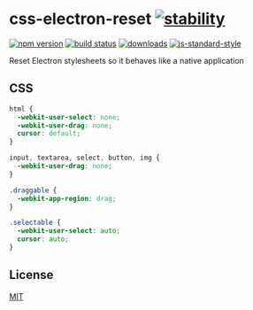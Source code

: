 # css-electron-reset [![stability][0]][1]
[![npm version][2]][3] [![build status][4]][5]
[![downloads][8]][9] [![js-standard-style][10]][11]

Reset Electron stylesheets so it behaves like a native application

## CSS
```css
html {
  -webkit-user-select: none;
  -webkit-user-drag: none;
  cursor: default;
}

input, textarea, select, button, img {
  -webkit-user-drag: none;
}

.draggable {
  -webkit-app-region: drag;
}

.selectable {
  -webkit-user-select: auto;
  cursor: auto;
}
```

## License
[MIT](https://tldrlegal.com/license/mit-license)

[0]: https://img.shields.io/badge/stability-experimental-orange.svg?style=flat-square
[1]: https://nodejs.org/api/documentation.html#documentation_stability_index
[2]: https://img.shields.io/npm/v/css-electron-reset.svg?style=flat-square
[3]: https://npmjs.org/package/css-electron-reset
[4]: https://img.shields.io/travis/stackcss/css-electron-reset/master.svg?style=flat-square
[5]: https://travis-ci.org/stackcss/css-electron-reset
[6]: https://img.shields.io/codecov/c/github/stackcss/css-electron-reset/master.svg?style=flat-square
[7]: https://codecov.io/github/stackcss/css-electron-reset
[8]: http://img.shields.io/npm/dm/css-electron-reset.svg?style=flat-square
[9]: https://npmjs.org/package/css-electron-reset
[10]: https://img.shields.io/badge/code%20style-standard-brightgreen.svg?style=flat-square
[11]: https://github.com/feross/standard
